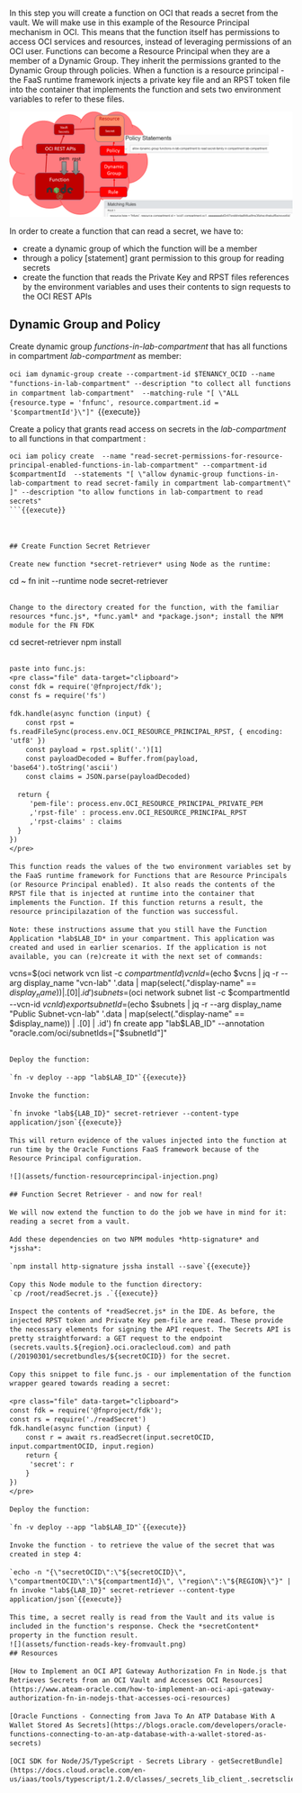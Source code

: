 In this step you will create a function on OCI that reads a secret from the vault. We will make use in this example of the Resource Principal mechanism in OCI. This means that the function itself has permissions to access OCI services and resources, instead of leveraging permissions of an OCI user. Functions can become a Resource Principal when they are a member of a Dynamic Group. They inherit the permissions granted to the Dynamic Group through policies. When a function is a resource principal - the FaaS runtime framework injects a private key file and an RPST token file into the container that implements the function and sets two environment variables to refer to these files.  

![](assets/function-resource-principal-read-secret.png)

In order to create a function that can read a secret, we have to:
* create a dynamic group of which the function will be a member
* through a policy [statement] grant permission to this group for reading secrets 
* create the function that reads the Private Key and RPST files references by the environment variables and uses their contents to sign requests to the OCI REST APIs 

## Dynamic Group and Policy 
Create dynamic group *functions-in-lab-compartment* that has all functions in compartment *lab-compartment* as member:

`oci iam dynamic-group create --compartment-id $TENANCY_OCID --name "functions-in-lab-compartment" --description "to collect all functions in compartment lab-compartment"  --matching-rule "[ \"ALL {resource.type = 'fnfunc', resource.compartment.id = '$compartmentId'}\"]" `{{execute}}

Create a policy that grants read access on secrets in the *lab-compartment* to all functions in that compartment :

```
oci iam policy create  --name "read-secret-permissions-for-resource-principal-enabled-functions-in-lab-compartment" --compartment-id $compartmentId  --statements "[ \"allow dynamic-group functions-in-lab-compartment to read secret-family in compartment lab-compartment\" ]" --description "to allow functions in lab-compartment to read secrets"
```{{execute}}



## Create Function Secret Retriever

Create new function *secret-retriever* using Node as the runtime: 
```
cd ~
fn init --runtime node secret-retriever
```{{execute}}

Change to the directory created for the function, with the familiar resources *func.js*, *func.yaml* and *package.json*; install the NPM module for the FN FDK

```
cd secret-retriever
npm install 
```{{execute}}

paste into func.js:
<pre class="file" data-target="clipboard">
const fdk = require('@fnproject/fdk');
const fs = require('fs')

fdk.handle(async function (input) {
    const rpst = fs.readFileSync(process.env.OCI_RESOURCE_PRINCIPAL_RPST, { encoding: 'utf8' })
    const payload = rpst.split('.')[1]
    const payloadDecoded = Buffer.from(payload, 'base64').toString('ascii')
    const claims = JSON.parse(payloadDecoded)
  
  return {
     'pem-file': process.env.OCI_RESOURCE_PRINCIPAL_PRIVATE_PEM
     ,'rpst-file' : process.env.OCI_RESOURCE_PRINCIPAL_RPST
     ,'rpst-claims' : claims
  }
})
</pre>

This function reads the values of the two environment variables set by the FaaS runtime framework for Functions that are Resource Principals (or Resource Principal enabled). It also reads the contents of the RPST file that is injected at runtime into the container that implements the Function. If this function returns a result, the resource principilazation of the function was successful.

Note: these instructions assume that you still have the Function Application *lab$LAB_ID* in your compartment. This application was created and used in earlier scenarios. If the application is not available, you can (re)create it with the next set of commands:

```
vcns=$(oci network vcn list -c $compartmentId)
vcnId=$(echo $vcns | jq -r --arg display_name "vcn-lab" '.data | map(select(."display-name" == $display_name)) | .[0] | .id')
subnets=$(oci network subnet list  -c $compartmentId --vcn-id $vcnId)
export subnetId=$(echo $subnets | jq -r --arg display_name "Public Subnet-vcn-lab" '.data | map(select(."display-name" == $display_name)) | .[0] | .id')
fn create app "lab$LAB_ID" --annotation "oracle.com/oci/subnetIds=[\"$subnetId\"]"
```{{execute}}

Deploy the function:

`fn -v deploy --app "lab$LAB_ID"`{{execute}}

Invoke the function:

`fn invoke "lab${LAB_ID}" secret-retriever --content-type application/json`{{execute}}

This will return evidence of the values injected into the function at run time by the Oracle Functions FaaS framework because of the Resource Principal configuration.

![](assets/function-resourceprincipal-injection.png)

## Function Secret Retriever - and now for real!

We will now extend the function to do the job we have in mind for it: reading a secret from a vault.

Add these dependencies on two NPM modules *http-signature* and *jssha*:

`npm install http-signature jssha install --save`{{execute}}

Copy this Node module to the function directory:
`cp /root/readSecret.js .`{{execute}}

Inspect the contents of *readSecret.js* in the IDE. As before, the injected RPST token and Private Key pem-file are read. These provide the necessary elements for signing the API request. The Secrets API is pretty straightforward: a GET request to the endpoint (secrets.vaults.${region}.oci.oraclecloud.com) and path (/20190301/secretbundles/${secretOCID}) for the secret. 

Copy this snippet to file func.js - our implementation of the function wrapper geared towards reading a secret:

<pre class="file" data-target="clipboard">
const fdk = require('@fnproject/fdk');
const rs = require('./readSecret')
fdk.handle(async function (input) {
    const r = await rs.readSecret(input.secretOCID, input.compartmentOCID, input.region)
    return {
     'secret': r
    }
})
</pre>

Deploy the function:

`fn -v deploy --app "lab$LAB_ID"`{{execute}}

Invoke the function - to retrieve the value of the secret that was created in step 4:

`echo -n "{\"secretOCID\":\"${secretOCID}\", \"compartmentOCID\":\"${compartmentId}\", \"region\":\"${REGION}\"}" | fn invoke "lab${LAB_ID}" secret-retriever --content-type application/json`{{execute}}

This time, a secret really is read from the Vault and its value is included in the function's response. Check the *secretContent* property in the function result.
![](assets/function-reads-key-fromvault.png)
## Resources

[How to Implement an OCI API Gateway Authorization Fn in Node.js that Retrieves Secrets from an OCI Vault and Accesses OCI Resources](https://www.ateam-oracle.com/how-to-implement-an-oci-api-gateway-authorization-fn-in-nodejs-that-accesses-oci-resources)

[Oracle Functions - Connecting from Java To An ATP Database With A Wallet Stored As Secrets](https://blogs.oracle.com/developers/oracle-functions-connecting-to-an-atp-database-with-a-wallet-stored-as-secrets)

[OCI SDK for Node/JS/TypeScript - Secrets Library - getSecretBundle](https://docs.cloud.oracle.com/en-us/iaas/tools/typescript/1.2.0/classes/_secrets_lib_client_.secretsclient.html)